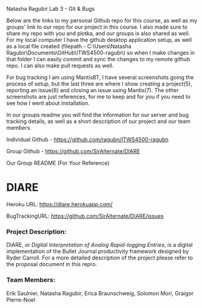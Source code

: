 Natasha Ragubir
Lab 3 - Git & Bugs

Below are the links to my personal Github repo for this course, as well as my groups' link to our repo for our project in this course. I also made sure to share my repo with you and plotka, and our groups is also shared as well.   
For my local computer I have the github desktop application setup, as well as a local file created (filepath - C:\Users\Natasha Ragubir\Documents\GitHub\ITWS4500-ragubn) so when I make changes in that folder I can easily commit and sync the changes to my remote github repo. I can also make pull requests as well.  

For bug tracking I am using MantisBT, I have several screenshots going the process of setup, but the last three are where I show creating a project(5), reporting an issue(6) and closing an issue using Mantis(7). The other screenshots are just references, for me to keep and for you if you need to see how I went about installation. 

In our groups readme you will find the information for our server and bug tracking details, as well as a short description of our project and our team members. 


Individual Github - https://github.com/ragubn/ITWS4500-ragubn

Group Github - https://github.com/SirAlternate/DIARE





Our Group README  (For Your Reference)

# DIARE

Heroku URL: https://diare.herokuapp.com/

BugTrackingURL: https://github.com/SirAlternate/DIARE/issues


### Project Description:
DIARE, *or Digital Interpretation of Analog Rapid-logging Entries*, is a digital implementation of the Bullet Journal productivity framework designed by Ryder Carroll. For a more detailed description of the project please refer to the proposal document in this repro.


### Team Members:
Erik Saulnier,
Natasha Ragubir,
Erica Braunschweig,
Solomon Mori,
Graigor Pierre-Noel
